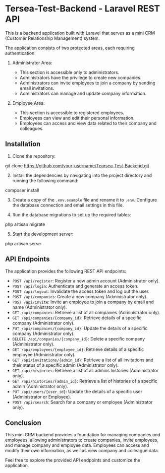 # Tersea-Test-Backend - Laravel REST API

This is a backend application built with Laravel that serves as a mini CRM (Customer Relationship Management) system.

The application consists of two protected areas, each requiring authentication:

1. Administrator Area:

    - This section is accessible only to administrators.
    - Administrators have the privilege to create new companies.
    - Administrators can invite employees to join a company by sending email invitations.
    - Administrators can manage and update company information.

2. Employee Area:
    - This section is accessible to registered employees.
    - Employees can view and edit their personal information.
    - Employees can access and view data related to their company and colleagues.

## Installation

1. Clone the repository:

git clone https://github.com/your-username/Tearsea-Test-Backend.git

2. Install the dependencies by navigating into the project directory and running the following command:

composer install

3. Create a copy of the `.env.example` file and rename it to `.env`. Configure the database connection and email settings in this file.

4. Run the database migrations to set up the required tables:

php artisan migrate

5. Start the development server:

php artisan serve

## API Endpoints

The application provides the following REST API endpoints:

-   `POST /api/register`: Register a new admin account (Administrator only).
-   `POST /api/login`: Authenticate and generate an access token.
-   `POST /api/logout`: Invalidate the access token and log out the user.
-   `POST /api/companies`: Create a new company (Administrator only).
-   `POST /api/invite`: Invite an employee to join a company by email and name (Administrator only).
-   `GET /api/companies`: Retrieve a list of all companies (Administrator only).
-   `GET /api/companies/{company_id}`: Retrieve details of a specific company (Administrator only).
-   `PUT /api/companies/{company_id}`: Update the details of a specific company (Administrator only).
-   `DELETE /api/companies/{company_id}`: Delete a specific company (Administrator only).
-   `GET /api/employees/{employee_id}`: Retrieve details of a specific employee (Administrator only).
-   `GET /api/invitations/{admin_id}`: Retrieve a list of all invitations and their status of a specific admin (Administrator only).
-   `GET /api/histories`: Retrieve a list of all admins histories (Administrator only).
-   `GET /api/histories/{admin_id}`: Retrieve a list of histories of a specific admin (Administrator only).
-   `PUT /api/users/{user_id}`: Update the details of a specific user (Administrator or Employee).
-   `POST /api/search`: Search for a company or employee (Administrator only).

## Conclusion

This mini CRM backend provides a foundation for managing companies and employees, allowing administrators to create companies, invite employees, and manage company and employee data. Employees can access and modify their own information, as well as view company and colleague data.

Feel free to explore the provided API endpoints and customize the application.
